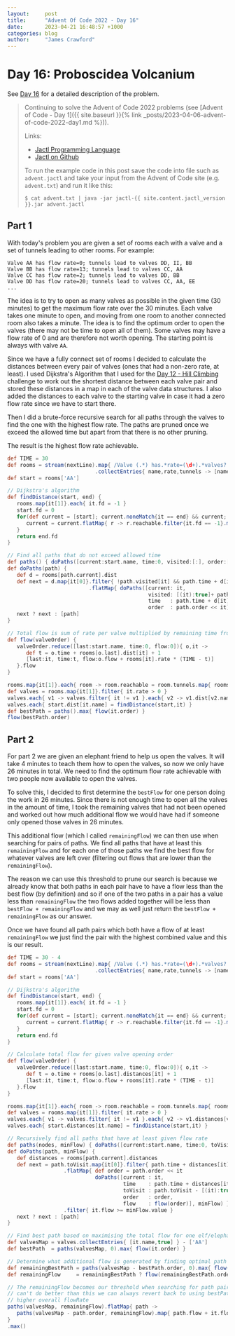 ```yaml
---
layout:     post
title:      "Advent Of Code 2022 - Day 16"
date:       2023-04-21 16:48:57 +1000
categories: blog
author:     "James Crawford"
---
```


# Day 16: Proboscidea Volcanium

See [Day 16](https://adventofcode.com/2022/day/16) for a detailed description of the problem.

> Continuing to solve the Advent of Code 2022 problems
> (see [Advent of Code - Day 1]({{ site.baseurl }}{% link _posts/2023-04-06-advent-of-code-2022-day1.md %})).
>
> Links:
> * [Jactl Programming Language](https://jactl.io)
> * [Jactl on Github](https://github.com/jaccomoc/jactl)
>
> To run the example code in this post save the code into file such as `advent.jactl` and take your input from the
> Advent of Code site (e.g. `advent.txt`) and run it like this:
> ```shell
> $ cat advent.txt | java -jar jactl-{{ site.content.jactl_version }}.jar advent.jactl 
> ```

## Part 1

With today's problem you are given a set of rooms each with a valve and a set of tunnels leading to other rooms.
For example:
```
Valve AA has flow rate=0; tunnels lead to valves DD, II, BB
Valve BB has flow rate=13; tunnels lead to valves CC, AA
Valve CC has flow rate=2; tunnels lead to valves DD, BB
Valve DD has flow rate=20; tunnels lead to valves CC, AA, EE
...
```

The idea is to try to open as many valves as possible in the given time (30 minutes) to get the maximum flow rate over
the 30 minutes.
Each valve takes one minute to open, and moving from one room to another connected room also takes a minute.
The idea is to find the optimum order to open the valves (there may not be time to open all of them).
Some valves may have a flow rate of 0 and are therefore not worth opening.
The starting point is always with valve `AA`.

Since we have a fully connect set of rooms I decided to calculate the distances between every pair of valves (ones
that had a non-zero rate, at least). I used Dijkstra's Algorithm that I used for the
[Day 12 - Hill Climbing](https://jactl.io/blog/2023/04/17/advent-of-code-2022-day12.html) challenge to work out the
shortest distance between each valve pair and stored these distances in a map in each of the valve data structures.
I also added the distances to each valve to the starting valve in case it had a zero flow rate since we have to start
there.

Then I did a brute-force recursive search for all paths through the valves to find the one with the highest flow
rate.
The paths are pruned once we exceed the allowed time but apart from that there is no other pruning.

The result is the highest flow rate achievable.

```groovy
def TIME = 30
def rooms = stream(nextLine).map{ /Valve (.*) has.*rate=(\d+).*valves? (.*)$/n; [$1, $2, $3.split(/, */)] }
                            .collectEntries{ name,rate,tunnels -> [name, [name:name, rate:rate, tunnels:tunnels, dist:[:]]] }
def start = rooms['AA']

// Dijkstra's algorithm
def findDistance(start, end) {
   rooms.map{it[1]}.each{ it.fd = -1 }
   start.fd = 0
   for(def current = [start]; current.noneMatch{it == end} && current; ) {
      current = current.flatMap{ r -> r.reachable.filter{it.fd == -1}.map{ it.fd = r.fd+1; it } }
   }
   return end.fd
}

// Find all paths that do not exceed allowed time
def paths() { doPaths([current:start.name, time:0, visited:[:], order:[]]) }
def doPaths(path) {
   def d = rooms[path.current].dist
   def next = d.map{it[0]}.filter{ !path.visited[it] && path.time + d[it] + 1 < TIME }
                          .flatMap{ doPaths([current: it,
                                             visited: [(it):true]+ path.visited,
                                             time   : path.time + d[it] + 1,
                                             order  : path.order << it]) }
   next ? next : [path]
}

// Total flow is sum of rate per valve multiplied by remaining time from when valve is opened
def flow(valveOrder) {
   valveOrder.reduce([last:start.name, time:0, flow:0]){ o,it ->
      def t = o.time + rooms[o.last].dist[it] + 1
      [last:it, time:t, flow:o.flow + rooms[it].rate * (TIME - t)]
   }.flow
}

rooms.map{it[1]}.each{ room -> room.reachable = room.tunnels.map{ rooms[it] } }
def valves = rooms.map{it[1]}.filter{ it.rate > 0 }
valves.each{ v1 -> valves.filter{ it != v1 }.each{ v2 -> v1.dist[v2.name] = v2.dist[v1.name] = findDistance(v1,v2) } }
valves.each{ start.dist[it.name] = findDistance(start,it) }
def bestPath = paths().max{ flow(it.order) }
flow(bestPath.order)
```

## Part 2

For part 2 we are given an elephant friend to help us open the valves.
It will take 4 minutes to teach them how to open the valves, so now we only have 26 minutes in total.
We need to find the optimum flow rate achievable with two people now available to open the valves. 

To solve this, I decided to first determine the `bestFlow` for one person doing the work in 26 minutes.
Since there is not enough time to open all the valves in the amount of time, I took the remaining valves that had not
been opened and worked out how much additional flow we would have had if someone only opened those valves in 26 minutes.

This additional flow (which I called `remainingFlow`) we can then use when searching for pairs of paths.
We find all paths that have at least this `remainingFlow` and for each one of those paths we find the best flow for
whatever valves are left over (filtering out flows that are lower than the `remainingFlow`).

The reason we can use this threshold to prune our search is because  we already know that both paths in each pair
have to have a flow less than the best flow (by definition) and so if one of the two paths in a pair has a value less
than `remainingFlow` the two flows added together will be less than `bestFlow + remainingFlow` and we may as well just
return the `bestFlow + remainingFlow` as our answer.

Once we have found all path pairs which both have a flow of at least `remainingFlow` we just find the pair with the
highest combined value and this is our result.

```groovy
def TIME = 30 - 4
def rooms = stream(nextLine).map{ /Valve (.*) has.*rate=(\d+).*valves? (.*)$/n; [$1, $2, $3.split(/, */)] }
                            .collectEntries{ name,rate,tunnels -> [name, [name:name, rate:rate, tunnels:tunnels, distances:[:]]] }
def start = rooms['AA']

// Dijkstra's algorithm
def findDistance(start, end) {
   rooms.map{it[1]}.each{ it.fd = -1 }
   start.fd = 0
   for(def current = [start]; current.noneMatch{it == end} && current; ) {
      current = current.flatMap{ r -> r.reachable.filter{it.fd == -1}.map{ it.fd = r.fd+1; it } }
   }
   return end.fd
}

// Calculate total flow for given valve opening order
def flow(valveOrder) {
   valveOrder.reduce([last:start.name, time:0, flow:0]){ o,it ->
      def t = o.time + rooms[o.last].distances[it] + 1
      [last:it, time:t, flow:o.flow + rooms[it].rate * (TIME - t)]
   }.flow
}

rooms.map{it[1]}.each{ room -> room.reachable = room.tunnels.map{ rooms[it] } }
def valves = rooms.map{it[1]}.filter{ it.rate > 0 }
valves.each{ v1 -> valves.filter{ it != v1 }.each{ v2 -> v1.distances[v2.name] = v2.distances[v1.name] = findDistance(v1,v2) } }
valves.each{ start.distances[it.name] = findDistance(start,it) }

// Recursively find all paths that have at least given flow rate
def paths(nodes, minFlow) { doPaths([current:start.name, time:0, toVisit:nodes, order:[], flow:0], [value:minFlow]) }
def doPaths(path, minFlow) {
   def distances = rooms[path.current].distances
   def next = path.toVisit.map{it[0]}.filter{ path.time + distances[it] + 1 < TIME }
                  .flatMap{ def order = path.order << it
                            doPaths([current : it,
                                     time    : path.time + distances[it] + 1,
                                     toVisit : path.toVisit - [(it):true],
                                     order   : order,
                                     flow    : flow(order)], minFlow) }
                  .filter{ it.flow >= minFlow.value }
   next ? next : [path]
}

// Find best path based on maximising the total flow for one elf/elephant
def valvesMap = valves.collectEntries{ [it.name,true] } - ['AA']
def bestPath  = paths(valvesMap, 0).max{ flow(it.order) }

// Determine what additional flow is generated by finding optimal path amongst any remaining valves
def remainingBestPath = paths(valvesMap - bestPath.order, 0).max{ flow(it.order) }
def remainingFlow     = remainingBestPath ? flow(remainingBestPath.order) : 0

// The remainingFlow becomes our threshold when searching for path pairs since if either elf or elephant
// can't do better than this we can always revert back to using bestPath and remainingBestPath to get a
// higher overall flowRate
paths(valvesMap, remainingFlow).flatMap{ path ->
   paths(valvesMap - path.order, remainingFlow).map{ path.flow + it.flow }
}
.max()
```
